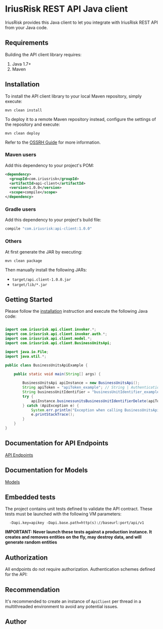 # IriusRisk REST API Java client
IriusRisk provides this Java client to let you integrate with IriusRisk REST API from your Java code.

## Requirements

Building the API client library requires:
1. Java 1.7+
2. Maven

## Installation

To install the API client library to your local Maven repository, simply execute:

```shell
mvn clean install
```

To deploy it to a remote Maven repository instead, configure the settings of the repository and execute:

```shell
mvn clean deploy
```

Refer to the [OSSRH Guide](http://central.sonatype.org/pages/ossrh-guide.html) for more information.

### Maven users

Add this dependency to your project's POM:

```xml
<dependency>
  <groupId>com.iriusrisk</groupId>
  <artifactId>api-client</artifactId>
  <version>1.0.0</version>
  <scope>compile</scope>
</dependency>
```

### Gradle users

Add this dependency to your project's build file:

```groovy
compile "com.iriusrisk:api-client:1.0.0"
```

### Others

At first generate the JAR by executing:

```shell
mvn clean package
```

Then manually install the following JARs:

* `target/api.client-1.0.0.jar`
* `target/lib/*.jar`

## Getting Started

Please follow the [installation](#installation) instruction and execute the following Java code:

```java

import com.iriusrisk.api.client.invoker.*;
import com.iriusrisk.api.client.invoker.auth.*;
import com.iriusrisk.api.client.model.*;
import com.iriusrisk.api.client.BusinessUnitsApi;

import java.io.File;
import java.util.*;

public class BusinessUnitsApiExample {

    public static void main(String[] args) {
        
        BusinessUnitsApi apiInstance = new BusinessUnitsApi();
        String apiToken = "apiToken_example"; // String | Authentication token
        String businessUnitIdentifier = "businessUnitIdentifier_example"; // String | unique name of the business unit
        try {
            apiInstance.businessunitsBusinessUnitIdentifierDelete(apiToken, businessUnitIdentifier);
        } catch (ApiException e) {
            System.err.println("Exception when calling BusinessUnitsApi#businessunitsBusinessUnitIdentifierDelete");
            e.printStackTrace();
        }
    }
}

```

## Documentation for API Endpoints

[API Endpoints](https://github.com/iriusrisk/iriusrisk-client-lib/wiki/ApiEndpoints)

## Documentation for Models

[Models](https://github.com/iriusrisk/iriusrisk-client-lib/wiki/Models)

## Embedded tests
The project contains unit tests defined to validate the API contract. These tests must be launched with the following VM parameters:
   ```
     -Dapi.key=apikey -Dapi.base.path=http(s)://baseurl:port/api/v1 
   ```
**IMPORTANT: Never launch these tests against a production instance. It creates and removes entities on the fly, may destroy data, and will generate random entities**

## Authorization

All endpoints do not require authorization.
Authentication schemes defined for the API:

## Recommendation

It's recommended to create an instance of `ApiClient` per thread in a multithreaded environment to avoid any potential issues.

## Author
